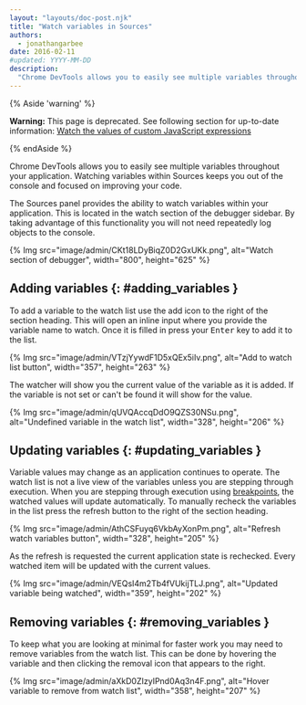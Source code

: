 ```yaml
---
layout: "layouts/doc-post.njk"
title: "Watch variables in Sources"
authors:
  - jonathangarbee
date: 2016-02-11
#updated: YYYY-MM-DD
description:
  "Chrome DevTools allows you to easily see multiple variables throughout your application."
---
```


{% Aside 'warning' %}

**Warning:** This page is deprecated. See following section for up-to-date information: [Watch the
values of custom JavaScript expressions][1]

{% endAside %}

Chrome DevTools allows you to easily see multiple variables throughout your application. Watching
variables within Sources keeps you out of the console and focused on improving your code.

The Sources panel provides the ability to watch variables within your application. This is located
in the watch section of the debugger sidebar. By taking advantage of this functionality you will not
need repeatedly log objects to the console.

{% Img src="image/admin/CKt18LDyBiqZ0D2GxUKk.png", alt="Watch section of debugger", width="800", height="625" %}

## Adding variables {: #adding_variables }

To add a variable to the watch list use the add icon to the right of the section heading. This will
open an inline input where you provide the variable name to watch. Once it is filled in press your
<kbd>Enter</kbd> key to add it to the list.

{% Img src="image/admin/VTzjYywdF1D5xQEx5iIv.png", alt="Add to watch list button", width="357", height="263" %}

The watcher will show you the current value of the variable as it is added. If the variable is not
set or can't be found it will show <Not Available> for the value.

{% Img src="image/admin/qUVQAccqDdO9QZS30NSu.png", alt="Undefined variable in the watch list", width="328", height="206" %}

## Updating variables {: #updating_variables }

Variable values may change as an application continues to operate. The watch list is not a live view
of the variables unless you are stepping through execution. When you are stepping through execution
using [breakpoints][2], the watched values will update automatically. To manually recheck the
variables in the list press the refresh button to the right of the section heading.

{% Img src="image/admin/AthCSFuyq6VkbAyXonPm.png", alt="Refresh watch variables button", width="328", height="205" %}

As the refresh is requested the current application state is rechecked. Every watched item will be
updated with the current values.

{% Img src="image/admin/VEQsI4m2Tb4fVUkijTLJ.png", alt="Updated variable being watched", width="359", height="202" %}

## Removing variables {: #removing_variables }

To keep what you are looking at minimal for faster work you may need to remove variables from the
watch list. This can be done by hovering the variable and then clicking the removal icon that
appears to the right.

{% Img src="image/admin/aXkD0ZIzyIPnd0Aq3n4F.png", alt="Hover variable to remove from watch list", width="358", height="207" %}

[1]: /docs/devtools/javascript/reference#watch
[2]: /docs/devtools/javascript/breakpoints
